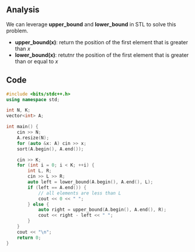 ## Analysis

We can leverage **upper_bound** and **lower_bound** in STL to solve this problem.

* **upper_bound(x)**: return the position of the first element that is greater than $x$
* **lower_bound(x)**: retutnr the position of the first element that is greater than or equal to $x$

## Code

```c++
#include <bits/stdc++.h>
using namespace std;

int N, K;
vector<int> A;

int main() {
    cin >> N;
    A.resize(N);
    for (auto &x: A) cin >> x;
    sort(A.begin(), A.end());

    cin >> K;
    for (int i = 0; i < K; ++i) {
        int L, R;
        cin >> L >> R;
        auto left = lower_bound(A.begin(), A.end(), L);
        if (left == A.end()) {
            // all elements are less than L
            cout << 0 << " ";
        } else {
            auto right = upper_bound(A.begin(), A.end(), R);
            cout << right - left << " ";
        }
    }
    cout << "\n";
    return 0;
}
```